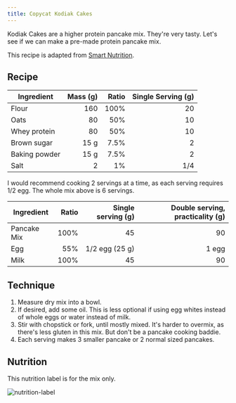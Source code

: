 ```yaml
---
title: Copycat Kodiak Cakes
---
```


Kodiak Cakes are a higher protein pancake mix.
They're very tasty.
Let's see if we can make a pre-made protein pancake mix.

This recipe is adapted from [Smart Nutrition][1].

[1]: https://www.smartnutrition.ca/recipes/high-protein-pancakes-diy-power-cakes-mix/#tasty-recipes-9265

## Recipe

Ingredient | Mass (g) | Ratio | Single Serving (g)
-|-:|-: |-:
Flour | 160 | 100% | 20
Oats | 80 | 50% | 10
Whey protein | 80 | 50% | 10
Brown sugar |  15 g | 7.5% | 2
Baking powder | 15 g | 7.5% | 2
Salt | 2 | 1% | 1/4

I would recommend cooking 2 servings at a time, as each serving requires 1/2 egg.
The whole mix above is 6 servings.

Ingredient | Ratio | Single serving (g) | Double serving, practicality (g)
-|-:|-:|-:
Pancake Mix | 100% | 45 | 90
Egg | 55% | 1/2 egg (25 g) | 1 egg
Milk | 100% | 45 | 90

## Technique

1. Measure dry mix into a bowl.
1. If desired, add some oil.
  This is less optional if using egg whites instead of whole eggs or water instead of milk.
1. Stir with chopstick or fork, until mostly mixed.
  It's harder to overmix, as there's less gluten in this mix.
  But don't be a pancake cooking baddie.
1. Each serving makes 3 smaller pancake or 2 normal sized pancakes.

## Nutrition

This nutrition label is for the mix only.

![nutrition-label](https://www.verywellfit.com/thmb/z17EBXKHjVOeRaT6oPlyhXrDp0M=/1000x0/Nutrition-Label-Embed-679931546-24fa449aec28436cb863b4f7ddb13e6c.png)
